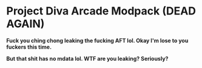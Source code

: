 # Project Diva Arcade Modpack (DEAD AGAIN)

**Fuck you ching chong leaking the fucking AFT lol. Okay I'm lose to you fuckers this time.**

**But that shit has no mdata lol. WTF are you leaking? Seriously?**
